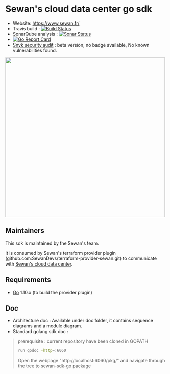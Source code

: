 Sewan's cloud data center go sdk
================================

- Website: https://www.sewan.fr/
- Travis build : [![Build Status](https://travis-ci.com/SewanDevs/sewan-sdk-go.svg?branch=github_release)](https://travis-ci.com/SewanDevs/sewan-sdk-go)
- SonarQube analysis : [![Sonar Status](https://sonarcloud.io/api/project_badges/measure?project=sewan-sdk-go&metric=alert_status)](https://sonarcloud.io/dashboard?id=sewan-sdk-go)
- [![Go Report Card](https://goreportcard.com/badge/github.com/SewanDevs/sewan-sdk-go)](https://goreportcard.com/report/github.com/SewanDevs/sewan-sdk-go)
- [Snyk security audit](https://app.snyk.io) : beta version, no badge available, No known vulnerabilities found.

<img src="http://entreprises.smallizbeautiful.fr/logo/Sewan-Communications.jpg" width="500px">

Maintainers
-----------

This sdk is maintained by the Sewan's team.

It is consumed by Sewan's terraform provider plugin (github.com:SewanDevs/terraform-provider-sewan.git) to communicate with [Sewan's cloud data center](https://www.sewan.fr/cloud-data-center/).

Requirements
------------

-	[Go](https://golang.org/doc/install) 1.10.x (to build the provider plugin)

Doc
--------------------

* Architecture doc : Available under doc folder, it contains sequence diagrams and a module diagram.
* Standard golang sdk doc :
> prerequisite : current repository have been cloned in GOPATH
> ```sh
> run godoc -http=:6060
> ```
> Open the webpage "http://localhost:6060/pkg/" and navigate through the tree to sewan-sdk-go package
